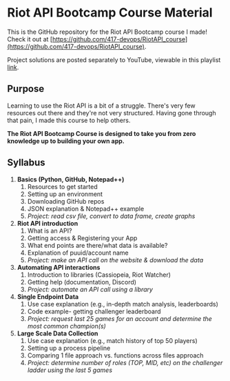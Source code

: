 # Riot API Bootcamp Course Material
This is the GitHub repository for the Riot API Bootcamp course I made! Check it out at [https://github.com/417-devops/RiotAPI_course](https://github.com/417-devops/RiotAPI_course).

Project solutions are posted separately to YouTube, viewable in this playlist [link](link).

## Purpose
Learning to use the Riot API is a bit of a struggle. There's very few resources out there and they're not very structured. Having gone through that pain, I made this course to help others.

**The Riot API Bootcamp Course is designed to take you from zero knowledge up to building your own app.**


## Syllabus
<ol>
  <li> <b>Basics (Python, GitHub, Notepad++) </b>
    <ol>
      <li> Resources to get started </li>
      <li> Setting up an environment </li>
      <li> Downloading GitHub repos </li>
      <li> JSON explanation & Notepad++ example </li>
      <li> <i>Project: read csv file, convert to data frame, create graphs</i> </li>
    </ol>
  </li>
  <li> <b>Riot API introduction </b>
    <ol>
      <li> What is an API? </li>
      <li> Getting access & Registering your App </li>
      <li> What end points are there/what data is available? </li>
      <li> Explanation of puuid/account name </li>
      <li> <i>Project: make an API call on the website & download the data </i> </li>
    </ol>
  </li>
  <li> <b>Automating API interactions </b>
    <ol>
      <li> Introduction to libraries (Cassiopeia, Riot Watcher) </li>
      <li> Getting help (documentation, Discord) </li>
      <li> <i> Project: automate an API call using a library </i> </li>
    </ol>
  </li>
  <li> <b>Single Endpoint Data </b>
    <ol>
      <li> Use case explanation (e.g., in-depth match analysis, leaderboards) </li>
      <li> Code example- getting challenger leaderboard </li>
      <li> <i> Project: request last 25 games for an account and determine the most common champion(s) </i> </li>
    </ol>
  </li>
 <li> <b> Large Scale Data Collection </b>
    <ol>
      <li> Use case explanation (e.g., match history of top 50 players) </li>
      <li> Setting up a process pipeline </li>
      <li> Comparing 1 file approach vs. functions across files approach </li>
      <li> <i> Project: determine number of roles (TOP, MID, etc) on the challenger ladder using the last 5 games </i> </li>
    </ol>
  </li> 
</ol>
